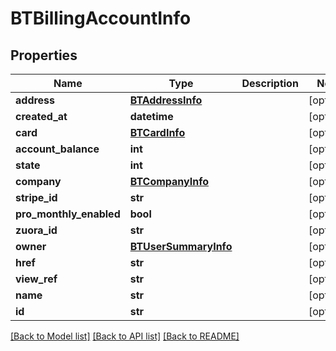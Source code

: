 # BTBillingAccountInfo

## Properties
Name | Type | Description | Notes
------------ | ------------- | ------------- | -------------
**address** | [**BTAddressInfo**](BTAddressInfo.md) |  | [optional] 
**created_at** | **datetime** |  | [optional] 
**card** | [**BTCardInfo**](BTCardInfo.md) |  | [optional] 
**account_balance** | **int** |  | [optional] 
**state** | **int** |  | [optional] 
**company** | [**BTCompanyInfo**](BTCompanyInfo.md) |  | [optional] 
**stripe_id** | **str** |  | [optional] 
**pro_monthly_enabled** | **bool** |  | [optional] 
**zuora_id** | **str** |  | [optional] 
**owner** | [**BTUserSummaryInfo**](BTUserSummaryInfo.md) |  | [optional] 
**href** | **str** |  | [optional] 
**view_ref** | **str** |  | [optional] 
**name** | **str** |  | [optional] 
**id** | **str** |  | [optional] 

[[Back to Model list]](../README.md#documentation-for-models) [[Back to API list]](../README.md#documentation-for-api-endpoints) [[Back to README]](../README.md)



